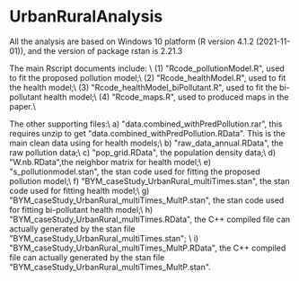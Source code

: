 # UrbanRuralAnalysis

All the analysis are based on Windows 10 platform (R version 4.1.2 (2021-11-01)), and the version of package rstan is 2.21.3 

The main Rscript documents include: \\
(1) "Rcode_pollutionModel.R", used to fit the proposed pollution model;\\
(2) "Rcode_healthModel.R", used to fit the health model;\\
(3) "Rcode_healthModel_biPollutant.R", used to fit the bi-pollutant health model;\\
(4) "Rcode_maps.R", used to produced maps in the paper.\\

The other supporting files:\\
a) "data.combined_withPredPollution.rar", this requires unzip to get "data.combined_withPredPollution.RData". This is the main clean data using for health models;\\
b) "raw_data_annual.RData", the raw pollution data;\\
c) "pop_grid.RData", the population density data;\\
d) "W.nb.RData",the neighbor matrix for health model;\\
e) "s_pollutionmodel.stan", the stan code used for fitting the proposed pollution model;\\
f) "BYM_caseStudy_UrbanRural_multiTimes.stan", the stan code used for fitting health model;\\
g) "BYM_caseStudy_UrbanRural_multiTimes_MultP.stan", the stan code used for fitting bi-pollutant health model;\\
h) "BYM_caseStudy_UrbanRural_multiTimes.RData", the C++ compiled file can actually generated by the stan file "BYM_caseStudy_UrbanRural_multiTimes.stan"; \\
i) "BYM_caseStudy_UrbanRural_multiTimes_MultP.RData", the C++ compiled file can actually generated by the stan file "BYM_caseStudy_UrbanRural_multiTimes_MultP.stan". 

